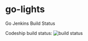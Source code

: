 # go-lights
Go Jenkins Build Status

Codeship build status: ![build status](https://codeship.com/projects/723670d0-4cd4-0133-f11d-566112b803ab/status?branch=master)
